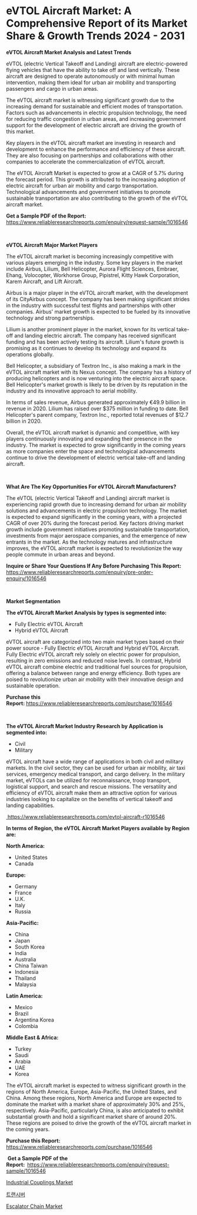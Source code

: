 <p><h1>eVTOL Aircraft Market: A Comprehensive Report of its Market Share & Growth Trends 2024 - 2031</h1></p><p><strong>eVTOL Aircraft Market Analysis and Latest Trends</strong></p>
<p><p>eVTOL (electric Vertical Takeoff and Landing) aircraft are electric-powered flying vehicles that have the ability to take off and land vertically. These aircraft are designed to operate autonomously or with minimal human intervention, making them ideal for urban air mobility and transporting passengers and cargo in urban areas.</p><p>The eVTOL aircraft market is witnessing significant growth due to the increasing demand for sustainable and efficient modes of transportation. Factors such as advancements in electric propulsion technology, the need for reducing traffic congestion in urban areas, and increasing government support for the development of electric aircraft are driving the growth of this market.</p><p>Key players in the eVTOL aircraft market are investing in research and development to enhance the performance and efficiency of these aircraft. They are also focusing on partnerships and collaborations with other companies to accelerate the commercialization of eVTOL aircraft.</p><p>The eVTOL Aircraft Market is expected to grow at a CAGR of 5.7% during the forecast period. This growth is attributed to the increasing adoption of electric aircraft for urban air mobility and cargo transportation. Technological advancements and government initiatives to promote sustainable transportation are also contributing to the growth of the eVTOL aircraft market.</p></p>
<p><strong>Get a Sample PDF of the Report:&nbsp;</strong> <a href="https://www.reliableresearchreports.com/enquiry/request-sample/1016546">https://www.reliableresearchreports.com/enquiry/request-sample/1016546</a></p>
<p>&nbsp;</p>
<p><strong>eVTOL Aircraft Major Market Players</strong></p>
<p><p>The eVTOL aircraft market is becoming increasingly competitive with various players emerging in the industry. Some key players in the market include Airbus, Lilium, Bell Helicopter, Aurora Flight Sciences, Embraer, Ehang, Volocopter, Workhorse Group, Pipistrel, Kitty Hawk Corporation, Karem Aircraft, and Lift Aircraft.</p><p>Airbus is a major player in the eVTOL aircraft market, with the development of its CityAirbus concept. The company has been making significant strides in the industry with successful test flights and partnerships with other companies. Airbus' market growth is expected to be fueled by its innovative technology and strong partnerships.</p><p>Lilium is another prominent player in the market, known for its vertical take-off and landing electric aircraft. The company has received significant funding and has been actively testing its aircraft. Lilium's future growth is promising as it continues to develop its technology and expand its operations globally.</p><p>Bell Helicopter, a subsidiary of Textron Inc., is also making a mark in the eVTOL aircraft market with its Nexus concept. The company has a history of producing helicopters and is now venturing into the electric aircraft space. Bell Helicopter's market growth is likely to be driven by its reputation in the industry and its innovative approach to aerial mobility.</p><p>In terms of sales revenue, Airbus generated approximately €49.9 billion in revenue in 2020. Lilium has raised over $375 million in funding to date. Bell Helicopter's parent company, Textron Inc., reported total revenues of $12.7 billion in 2020.</p><p>Overall, the eVTOL aircraft market is dynamic and competitive, with key players continuously innovating and expanding their presence in the industry. The market is expected to grow significantly in the coming years as more companies enter the space and technological advancements continue to drive the development of electric vertical take-off and landing aircraft.</p></p>
<p>&nbsp;</p>
<p><strong>What Are The Key Opportunities For eVTOL Aircraft Manufacturers?</strong></p>
<p><p>The eVTOL (electric Vertical Takeoff and Landing) aircraft market is experiencing rapid growth due to increasing demand for urban air mobility solutions and advancements in electric propulsion technology. The market is expected to expand significantly in the coming years, with a projected CAGR of over 20% during the forecast period. Key factors driving market growth include government initiatives promoting sustainable transportation, investments from major aerospace companies, and the emergence of new entrants in the market. As the technology matures and infrastructure improves, the eVTOL aircraft market is expected to revolutionize the way people commute in urban areas and beyond.</p></p>
<p><strong>Inquire or Share Your Questions If Any Before Purchasing This Report:</strong> <a href="https://www.reliableresearchreports.com/enquiry/pre-order-enquiry/1016546">https://www.reliableresearchreports.com/enquiry/pre-order-enquiry/1016546</a></p>
<p>&nbsp;</p>
<p><strong>Market Segmentation</strong></p>
<p><strong>The eVTOL Aircraft Market Analysis by types is segmented into:</strong></p>
<p><ul><li>Fully Electric eVTOL Aircraft</li><li>Hybrid eVTOL Aircraft</li></ul></p>
<p><p>eVTOL aircraft are categorized into two main market types based on their power source - Fully Electric eVTOL Aircraft and Hybrid eVTOL Aircraft. Fully Electric eVTOL aircraft rely solely on electric power for propulsion, resulting in zero emissions and reduced noise levels. In contrast, Hybrid eVTOL aircraft combine electric and traditional fuel sources for propulsion, offering a balance between range and energy efficiency. Both types are poised to revolutionize urban air mobility with their innovative design and sustainable operation.</p></p>
<p><strong>Purchase this Report:&nbsp;</strong><a href="https://www.reliableresearchreports.com/purchase/1016546">https://www.reliableresearchreports.com/purchase/1016546</a></p>
<p>&nbsp;</p>
<p><strong>The eVTOL Aircraft Market Industry Research by Application is segmented into:</strong></p>
<p><ul><li>Civil</li><li>Military</li></ul></p>
<p><p>eVTOL aircraft have a wide range of applications in both civil and military markets. In the civil sector, they can be used for urban air mobility, air taxi services, emergency medical transport, and cargo delivery. In the military market, eVTOLs can be utilized for reconnaissance, troop transport, logistical support, and search and rescue missions. The versatility and efficiency of eVTOL aircraft make them an attractive option for various industries looking to capitalize on the benefits of vertical takeoff and landing capabilities.</p></p>
<p><a href="https://www.reliableresearchreports.com/evtol-aircraft-r1016546">&nbsp;https://www.reliableresearchreports.com/evtol-aircraft-r1016546</a></p>
<p><strong>In terms of Region, the eVTOL Aircraft Market Players available by Region are:</strong></p>
<p>
    <p> <strong> North America: </strong>
        <ul>
            <li>United States</li>
            <li>Canada</li>
        </ul>
        </p> 
    <p> <strong> Europe: </strong>
        <ul>
            <li>Germany</li>
            <li>France</li>
            <li>U.K.</li>
            <li>Italy</li>
            <li>Russia</li>
        </ul>
        </p> 
    <p> <strong> Asia-Pacific: </strong>
        <ul>
            <li>China</li>
            <li>Japan</li>
            <li>South Korea</li>
            <li>India</li>
            <li>Australia</li>
            <li>China Taiwan</li>
            <li>Indonesia</li>
            <li>Thailand</li>
            <li>Malaysia</li>
        </ul>
        </p> 
    <p> <strong> Latin America: </strong>
        <ul>
            <li>Mexico</li>
            <li>Brazil</li>
            <li>Argentina Korea</li>
            <li>Colombia</li>
        </ul>
        </p> 
    <p> <strong> Middle East & Africa: </strong>
        <ul>
            <li>Turkey</li>
            <li>Saudi</li>
            <li>Arabia</li>
            <li>UAE</li>
            <li>Korea</li>
        </ul>
    </p>
    </p>
<p><p>The eVTOL aircraft market is expected to witness significant growth in the regions of North America, Europe, Asia-Pacific, the United States, and China. Among these regions, North America and Europe are expected to dominate the market with a market share of approximately 30% and 25%, respectively. Asia-Pacific, particularly China, is also anticipated to exhibit substantial growth and hold a significant market share of around 20%. These regions are poised to drive the growth of the eVTOL aircraft market in the coming years.</p></p>
<p><strong>Purchase this Report: </strong><a href="https://www.reliableresearchreports.com/purchase/1016546">https://www.reliableresearchreports.com/purchase/1016546</a></p>
<p>&nbsp;<strong>Get a Sample PDF of the Report:&nbsp;&nbsp;</strong><a href="https://www.reliableresearchreports.com/enquiry/request-sample/1016546">https://www.reliableresearchreports.com/enquiry/request-sample/1016546</a></p>
<p><strong></strong></p>
<p><p><a href="https://github.com/NaomieConner2023/Market-Research-Report-List-1/blob/main/industrial-couplings-market.md">Industrial Couplings Market</a></p><p><a href="https://github.com/vss5505pa7z1p/Market-Research-Report-List-2/blob/main/7426731168495.md">트랜시버</a></p><p><a href="https://github.com/EbonyHane1955/Market-Research-Report-List-1/blob/main/escalator-chain-market.md">Escalator Chain Market</a></p></p>